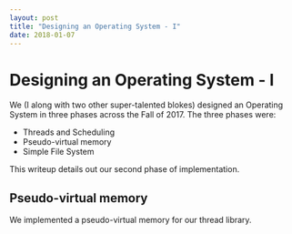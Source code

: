 ```yaml
---
layout: post
title: "Designing an Operating System - I"
date: 2018-01-07
---
```


# Designing an Operating System - I

We (I along with two other super-talented blokes) designed an Operating System in three phases across the Fall of 2017. The three phases were:
* Threads and Scheduling
* Pseudo-virtual memory
* Simple File System

This writeup details out our second phase of implementation.

## Pseudo-virtual memory

We implemented a pseudo-virtual memory for our thread library.